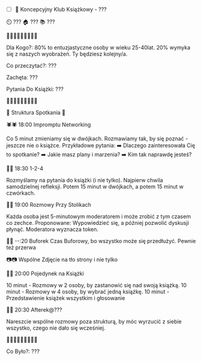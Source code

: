 - [ ] 🥥 Koncepcyjny Klub Książkowy - ???

⏲️  ???
🏠 ???
📚 ???

🥥🥥🥥🥥🥥🥥🥥🥥🥥

Dla Kogo?:
80% to entuzjastyczne osoby w wieku 25-40lat.
20% wymyka się z naszych wyobrażeń.
Ty będziesz kolejny/a.

Co przeczytać?:
???

Zachęta:
???

Pytania Do Książki:
???

🥥🥥🥥🥥🥥🥥🥥🥥🥥

🏹 Struktura Spotkania 🏹

🕷️🕷️ 18:00 Impromptu Networking

Co 5 minut zmieniamy się w dwójkach.
Rozmawiamy tak, by się poznać - jeszcze nie o książce.
Przykładowe pytania:
➡️  Dlaczego zainteresowała Cię to spotkanie?
➡️  Jakie masz plany i marzenia?
➡️  Kim tak naprawdę jesteś?

👯👯 18:30 1-2-4

Rozmyślamy na pytania do książki (i nie tylko).
Najpierw chwila samodzielnej refleksji.
Potem 15 minut w dwójkach, a potem 15 minut w czwórkach.

🏓🏓 19:00 Rozmowy Przy Stolikach 

Każda osoba jest 5-minutowym moderatorem i może zrobić z tym czasem co zechce.
Proponowane: Wypowiedzieć się, a później pozwolić dyskusji płynąć.
Moderatora wyznacza token.

🦬🦬 --:20 Buforek
Czas Buforowy, bo wszystko może się przedłużyć.
Pewnie też przerwa

📷📷 Wspólne Zdjęcie na tło strony i nie tylko

🥊🥊 20:00 Pojedynek na Książki

10 minut - Rozmowy w 2 osoby, by zastanowić się nad swoją książką.
10 minut - Rozmowy w 4 osoby, by wybrać jedną książkę.
10 minut - Przedstawienie książek wszystkim i głosowanie

🎉🎉 20:30 Afterek@???

Nareszcie wspólne rozmowy poza strukturą,
by móc wyrzucić z siebie wszystko, czego nie dało się wcześniej.

🥥🥥🥥🥥🥥🥥🥥🥥🥥

Co Było?:
???
